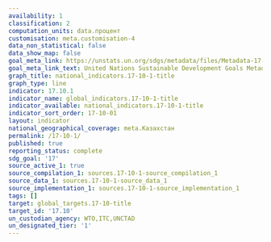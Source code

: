 ```yaml
---
availability: 1
classification: 2
computation_units: data.процент
customisation: meta.customisation-4
data_non_statistical: false
data_show_map: false
goal_meta_link: https://unstats.un.org/sdgs/metadata/files/Metadata-17-10-01.pdf
goal_meta_link_text: United Nations Sustainable Development Goals Metadata (pdf 468kB)
graph_title: national_indicators.17-10-1-title
graph_type: line
indicator: 17.10.1
indicator_name: global_indicators.17-10-1-title
indicator_available: national_indicators.17-10-1-title
indicator_sort_order: 17-10-01
layout: indicator
national_geographical_coverage: meta.Казахстан
permalink: /17-10-1/
published: true
reporting_status: complete
sdg_goal: '17'
source_active_1: true
source_compilation_1: sources.17-10-1-source_compilation_1
source_data_1: sources.17-10-1-source_data_1
source_implementation_1: sources.17-10-1-source_implementation_1
tags: []
target: global_targets.17-10-title
target_id: '17.10'
un_custodian_agency: WTO,ITC,UNCTAD
un_designated_tier: '1'
---
```

